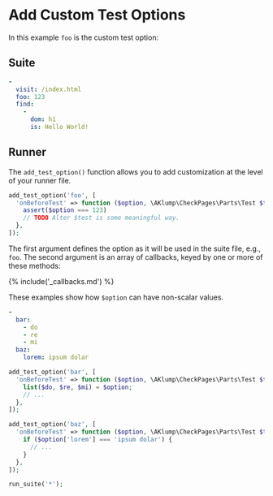 <!--
id: add_test_option
-->

# Add Custom Test Options

In this example `foo` is the custom test option:

## Suite

```yaml
-
  visit: /index.html
  foo: 123
  find:
    -
      dom: h1
      is: Hello World!
```

## Runner

The `add_test_option()` function allows you to add customization at the level of your runner file.

```php
add_test_option('foo', [
  'onBeforeTest' => function ($option, \AKlump\CheckPages\Parts\Test $test, $context){
    assert($option === 123)
    // TODO Alter $test is some meaningful way.
  },
]);
```

The first argument defines the option as it will be used in the suite file, e.g., `foo`. The second argument is an array of callbacks, keyed by one or more of these methods:

{% include('_callbacks.md') %}

These examples show how `$option` can have non-scalar values.

```yaml
-
  bar:
    - do
    - re
    - mi
  baz:
    lorem: ipsum dolar
```

```php
add_test_option('bar', [
  'onBeforeTest' => function ($option, \AKlump\CheckPages\Parts\Test $test, $context){
    list($do, $re, $mi) = $option;
    // ...
  },
]);

add_test_option('baz', [
  'onBeforeTest' => function ($option, \AKlump\CheckPages\Parts\Test $test, $context){
    if ($option['lorem'] === 'ipsum dolar') {
      // ...
    }
  },
]);

run_suite('*');
```
